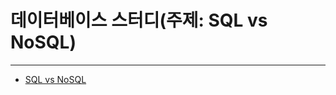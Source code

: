 # 데이터베이스 스터디(주제: SQL vs NoSQL)

---

- [SQL vs NoSQL](https://blog.naver.com/y2kdj9723/222890891885)
